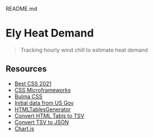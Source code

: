 README.md

# Ely Heat Demand

> Tracking hourly wind chill to estimate heat demand

## Resources

- [Best CSS 2021](https://dev.to/theme_selection/best-css-frameworks-in-2020-1jjh)
- [CSS Microframeworks](https://blog.logrocket.com/6-css-micro-frameworks-compared/)
- [Bulma CSS](https://bulma.io/)
- [Initial data from US Gov](https://w1.weather.gov/data/obhistory/KELO.html)
- [HTMLTablesGenerator](https://www.tablesgenerator.com/html_tables)
- [Convert HTML Tabls to TSV](https://wtools.io/paste-code)
- [Convert TSV to JSON](https://onlinetsvtools.com/convert-tsv-to-json)
- [Chart.js](https://www.chartjs.org/docs/latest/)

